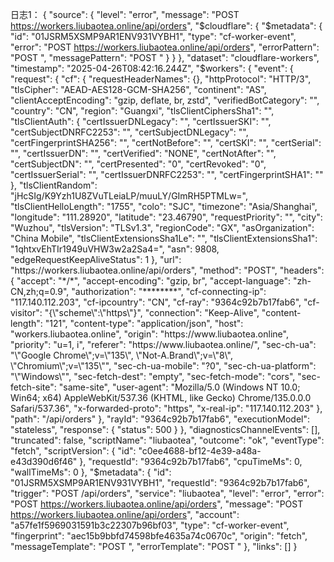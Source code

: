 日志1：
{
  "source": {
    "level": "error",
    "message": "POST https://workers.liubaotea.online/api/orders",
    "$cloudflare": {
      "$metadata": {
        "id": "01JSRM5XSMP9AR1ENV931VYBH1",
        "type": "cf-worker-event",
        "error": "POST https://workers.liubaotea.online/api/orders",
        "errorPattern": "POST <URL>",
        "messagePattern": "POST <URL>"
      }
    }
  },
  "dataset": "cloudflare-workers",
  "timestamp": "2025-04-26T08:42:16.244Z",
  "$workers": {
    "event": {
      "request": {
        "cf": {
          "requestHeaderNames": {},
          "httpProtocol": "HTTP/3",
          "tlsCipher": "AEAD-AES128-GCM-SHA256",
          "continent": "AS",
          "clientAcceptEncoding": "gzip, deflate, br, zstd",
          "verifiedBotCategory": "",
          "country": "CN",
          "region": "Guangxi",
          "tlsClientCiphersSha1": "",
          "tlsClientAuth": {
            "certIssuerDNLegacy": "",
            "certIssuerSKI": "",
            "certSubjectDNRFC2253": "",
            "certSubjectDNLegacy": "",
            "certFingerprintSHA256": "",
            "certNotBefore": "",
            "certSKI": "",
            "certSerial": "",
            "certIssuerDN": "",
            "certVerified": "NONE",
            "certNotAfter": "",
            "certSubjectDN": "",
            "certPresented": "0",
            "certRevoked": "0",
            "certIssuerSerial": "",
            "certIssuerDNRFC2253": "",
            "certFingerprintSHA1": ""
          },
          "tlsClientRandom": "jHcSIg/K9Yzh1U8ZVuTLeiaLP/muuLY/GImRH5PTMLw=",
          "tlsClientHelloLength": "1755",
          "colo": "SJC",
          "timezone": "Asia/Shanghai",
          "longitude": "111.28920",
          "latitude": "23.46790",
          "requestPriority": "",
          "city": "Wuzhou",
          "tlsVersion": "TLSv1.3",
          "regionCode": "GX",
          "asOrganization": "China Mobile",
          "tlsClientExtensionsSha1Le": "",
          "tlsClientExtensionsSha1": "1qhtxvEhTIr1949uVHW3w2a2Sa4=",
          "asn": 9808,
          "edgeRequestKeepAliveStatus": 1
        },
        "url": "https://workers.liubaotea.online/api/orders",
        "method": "POST",
        "headers": {
          "accept": "*/*",
          "accept-encoding": "gzip, br",
          "accept-language": "zh-CN,zh;q=0.9",
          "authorization": "********",
          "cf-connecting-ip": "117.140.112.203",
          "cf-ipcountry": "CN",
          "cf-ray": "9364c92b7b17fab6",
          "cf-visitor": "{\"scheme\":\"https\"}",
          "connection": "Keep-Alive",
          "content-length": "121",
          "content-type": "application/json",
          "host": "workers.liubaotea.online",
          "origin": "https://www.liubaotea.online",
          "priority": "u=1, i",
          "referer": "https://www.liubaotea.online/",
          "sec-ch-ua": "\"Google Chrome\";v=\"135\", \"Not-A.Brand\";v=\"8\", \"Chromium\";v=\"135\"",
          "sec-ch-ua-mobile": "?0",
          "sec-ch-ua-platform": "\"Windows\"",
          "sec-fetch-dest": "empty",
          "sec-fetch-mode": "cors",
          "sec-fetch-site": "same-site",
          "user-agent": "Mozilla/5.0 (Windows NT 10.0; Win64; x64) AppleWebKit/537.36 (KHTML, like Gecko) Chrome/135.0.0.0 Safari/537.36",
          "x-forwarded-proto": "https",
          "x-real-ip": "117.140.112.203"
        },
        "path": "/api/orders"
      },
      "rayId": "9364c92b7b17fab6",
      "executionModel": "stateless",
      "response": {
        "status": 500
      }
    },
    "diagnosticsChannelEvents": [],
    "truncated": false,
    "scriptName": "liubaotea",
    "outcome": "ok",
    "eventType": "fetch",
    "scriptVersion": {
      "id": "c0ee4688-bf12-4e39-a48a-e43d390d6f46"
    },
    "requestId": "9364c92b7b17fab6",
    "cpuTimeMs": 0,
    "wallTimeMs": 0
  },
  "$metadata": {
    "id": "01JSRM5XSMP9AR1ENV931VYBH1",
    "requestId": "9364c92b7b17fab6",
    "trigger": "POST /api/orders",
    "service": "liubaotea",
    "level": "error",
    "error": "POST https://workers.liubaotea.online/api/orders",
    "message": "POST https://workers.liubaotea.online/api/orders",
    "account": "a57fe1f5969031591b3c22307b96bf03",
    "type": "cf-worker-event",
    "fingerprint": "aec15b9bbfd74598bfe4635a74c0670c",
    "origin": "fetch",
    "messageTemplate": "POST <URL>",
    "errorTemplate": "POST <URL>"
  },
  "links": []
}